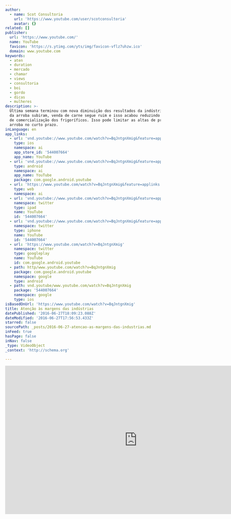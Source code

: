 ```yaml
---
author:
  - name: Scot Consultoria
    url: 'https://www.youtube.com/user/scotconsultoria'
    avatar: {}
related: []
publisher:
  url: 'https://www.youtube.com/'
  name: YouTube
  favicon: 'https://s.ytimg.com/yts/img/favicon-vflz7uhzw.ico'
  domain: www.youtube.com
keywords:
  - aten
  - duration
  - mercado
  - chamar
  - views
  - consultoria
  - boi
  - gordo
  - dicas
  - mulheres
description: >-
  Última semana terminou com nova diminuição dos resultados da indústria Preços
  da arroba subiram, venda de carne segue ruim e isso acabou reduzindo a margem
  de comercialização dos frigoríficos. Isso pode limitar as altas de preços da
  arroba no curto prazo.
inLanguage: en
app_links:
  - url: 'vnd.youtube://www.youtube.com/watch?v=BqJntgnXmig&feature=applinks'
    type: ios
    namespace: ai
    app_store_id: '544007664'
    app_name: YouTube
  - url: 'vnd.youtube://www.youtube.com/watch?v=BqJntgnXmig&feature=applinks'
    type: android
    namespace: ai
    app_name: YouTube
    package: com.google.android.youtube
  - url: 'https://www.youtube.com/watch?v=BqJntgnXmig&feature=applinks'
    type: web
    namespace: ai
  - url: 'vnd.youtube://www.youtube.com/watch?v=BqJntgnXmig&feature=applinks'
    namespace: twitter
    type: ipad
    name: YouTube
    id: '544007664'
  - url: 'vnd.youtube://www.youtube.com/watch?v=BqJntgnXmig&feature=applinks'
    namespace: twitter
    type: iphone
    name: YouTube
    id: '544007664'
  - url: 'https://www.youtube.com/watch?v=BqJntgnXmig'
    namespace: twitter
    type: googleplay
    name: YouTube
    id: com.google.android.youtube
  - path: http/www.youtube.com/watch?v=BqJntgnXmig
    package: com.google.android.youtube
    namespace: google
    type: android
  - path: vnd.youtube/www.youtube.com/watch?v=BqJntgnXmig
    package: '544007664'
    namespace: google
    type: ios
isBasedOnUrl: 'https://www.youtube.com/watch?v=BqJntgnXmig'
title: Atenção às margens das indústrias
datePublished: '2016-06-27T18:09:23.088Z'
dateModified: '2016-06-27T17:56:53.433Z'
starred: false
sourcePath: _posts/2016-06-27-atencao-as-margens-das-industrias.md
inFeed: true
hasPage: false
inNav: false
_type: VideoObject
_context: 'http://schema.org'

---
```

<iframe src="https://cdn.embedly.com/widgets/media.html?src=https%3A%2F%2Fwww.youtube.com%2Fembed%2FBqJntgnXmig%3Ffeature%3Doembed&amp;url=http%3A%2F%2Fwww.youtube.com%2Fwatch%3Fv%3DBqJntgnXmig&amp;image=https%3A%2F%2Fi.ytimg.com%2Fvi%2FBqJntgnXmig%2Fhqdefault.jpg&amp;key=b7d04c9b404c499eba89ee7072e1c4f7&amp;type=text%2Fhtml&amp;schema=youtube" width="854" height="480" scrolling="no" frameborder="0" allowfullscreen="" style=""></iframe>